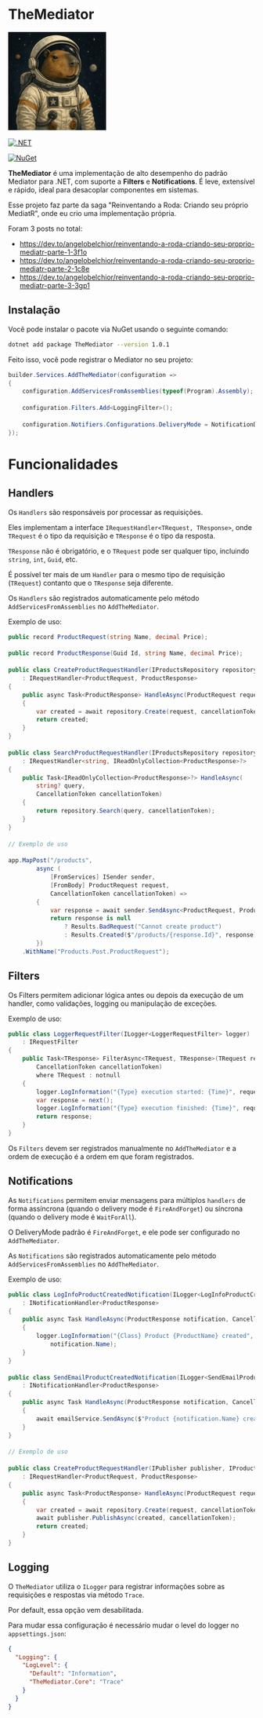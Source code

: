 # TheMediator

<img src="./TheMediator.Core/icon.png" alt="drawing" style="width:200px;"/>

[![.NET](https://github.com/angelobelchior/TheMediator/actions/workflows/dotnet-cicd-publish.yml/badge.svg)](https://github.com/angelobelchior/TheMediator/actions/workflows/dotnet-cicd-publish.yml)

[![NuGet](https://img.shields.io/nuget/v/TheMediator.svg)](https://www.nuget.org/packages/TheMediator)

**TheMediator** é uma implementação de alto desempenho do padrão Mediator para .NET, com suporte a **Filters** e **Notifications**. 
É leve, extensível e rápido, ideal para desacoplar componentes em sistemas.

Esse projeto faz parte da saga "Reinventando a Roda: Criando seu próprio MediatR", onde eu crio uma implementação própria.

Foram 3 posts no total:

- https://dev.to/angelobelchior/reinventando-a-roda-criando-seu-proprio-mediatr-parte-1-3f1o
- https://dev.to/angelobelchior/reinventando-a-roda-criando-seu-proprio-mediatr-parte-2-1c8e
- https://dev.to/angelobelchior/reinventando-a-roda-criando-seu-proprio-mediatr-parte-3-3gp1

## Instalação

Você pode instalar o pacote via NuGet usando o seguinte comando:

```bash
dotnet add package TheMediator --version 1.0.1
```

Feito isso, você pode registrar o Mediator no seu projeto:

```csharp
builder.Services.AddTheMediator(configuration =>
{
    configuration.AddServicesFromAssemblies(typeof(Program).Assembly);
    
    configuration.Filters.Add<LoggingFilter>();
    
    configuration.Notifiers.Configurations.DeliveryMode = NotificationDeliveryMode.FireAndForget;
}); 
```

# Funcionalidades

## Handlers
Os `Handlers` são responsáveis por processar as requisições. 

Eles implementam a interface `IRequestHandler<TRequest, TResponse>`, onde `TRequest` é o tipo da requisição e `TResponse` é o tipo da resposta.

`TResponse` não é obrigatório, e o `TRequest` pode ser qualquer tipo, incluindo `string`, `int`, `Guid`, etc.

É possível ter mais de um `Handler` para o mesmo tipo de requisição (`TRequest`) contanto que o `TResponse` seja diferente.

Os `Handlers` são registrados automaticamente pelo método `AddServicesFromAssemblies` no `AddTheMediator`.

Exemplo de uso:

```csharp
public record ProductRequest(string Name, decimal Price);

public record ProductResponse(Guid Id, string Name, decimal Price);

public class CreateProductRequestHandler(IProductsRepository repository)
    : IRequestHandler<ProductRequest, ProductResponse>
{
    public async Task<ProductResponse> HandleAsync(ProductRequest request, CancellationToken cancellationToken)
    {
        var created = await repository.Create(request, cancellationToken);
        return created;
    }
}

public class SearchProductRequestHandler(IProductsRepository repository)
    : IRequestHandler<string, IReadOnlyCollection<ProductResponse>?>
{
    public Task<IReadOnlyCollection<ProductResponse>?> HandleAsync(
        string? query,
        CancellationToken cancellationToken)
    {
        return repository.Search(query, cancellationToken);
    }
}

// Exemplo de uso

app.MapPost("/products",
        async (
            [FromServices] ISender sender,
            [FromBody] ProductRequest request,
            CancellationToken cancellationToken) =>
        {
            var response = await sender.SendAsync<ProductRequest, ProductResponse?>(request, cancellationToken);
            return response is null
                ? Results.BadRequest("Cannot create product")
                : Results.Created($"/products/{response.Id}", response);
        })
    .WithName("Products.Post.ProductRequest");
```

## Filters

Os Filters permitem adicionar lógica antes ou depois da execução de um handler, como validações, logging ou manipulação de exceções.

Exemplo de uso:


```csharp
public class LoggerRequestFilter(ILogger<LoggerRequestFilter> logger)
    : IRequestFilter
{
    public Task<TResponse> FilterAsync<TRequest, TResponse>(TRequest request, Func<Task<TResponse>> next,
        CancellationToken cancellationToken)
        where TRequest : notnull
    {
        logger.LogInformation("{Type} execution started: {Time}", request.GetType().Name, DateTime.Now);
        var response = next();
        logger.LogInformation("{Type} execution finished: {Time}", request.GetType().Name, DateTime.Now);
        return response;
    }
}
```
Os `Filters` devem ser registrados manualmente no `AddTheMediator` e a ordem de execução é a ordem em que foram registrados.


## Notifications

As `Notifications` permitem enviar mensagens para múltiplos `handlers` de forma assíncrona (quando o delivery mode é `FireAndForget`) ou síncrona (quando o delivery mode é `WaitForAll`).

O DeliveryMode padrão é `FireAndForget`, e ele pode ser configurado no `AddTheMediator`.

As `Notifications` são registrados automaticamente pelo método `AddServicesFromAssemblies` no `AddTheMediator`.

Exemplo de uso:

```csharp
public class LogInfoProductCreatedNotification(ILogger<LogInfoProductCreatedNotification> logger)
    : INotificationHandler<ProductResponse>
{
    public async Task HandleAsync(ProductResponse notification, CancellationToken cancellationToken)
    {
        logger.LogInformation("{Class} Product {ProductName} created", nameof(CreateProductNotification),
            notification.Name);
    }
}

public class SendEmailProductCreatedNotification(ILogger<SendEmailProductCreatedNotification> logger, IEmailService emailService)
    : INotificationHandler<ProductResponse>
{
    public async Task HandleAsync(ProductResponse notification, CancellationToken cancellationToken)
    {
        await emailService.SendAsync($"Product {notification.Name} created...", notification.Dump(), cancellationToken);
    }
}

// Exemplo de uso

public class CreateProductRequestHandler(IPublisher publisher, IProductsRepository repository)
    : IRequestHandler<ProductRequest, ProductResponse>
{
    public async Task<ProductResponse> HandleAsync(ProductRequest request, CancellationToken cancellationToken)
    {
        var created = await repository.Create(request, cancellationToken);
        await publisher.PublishAsync(created, cancellationToken);
        return created;
    }
}
```

## Logging

O `TheMediator` utiliza o `ILogger` para registrar informações sobre as requisições e respostas via método `Trace`.

Por default, essa opção vem desabilitada.

Para mudar essa configuração é necessário mudar o level do logger no `appsettings.json`:

```json
{
  "Logging": {
    "LogLevel": {
      "Default": "Information",
      "TheMediator.Core": "Trace"
    }
  }
}
```
